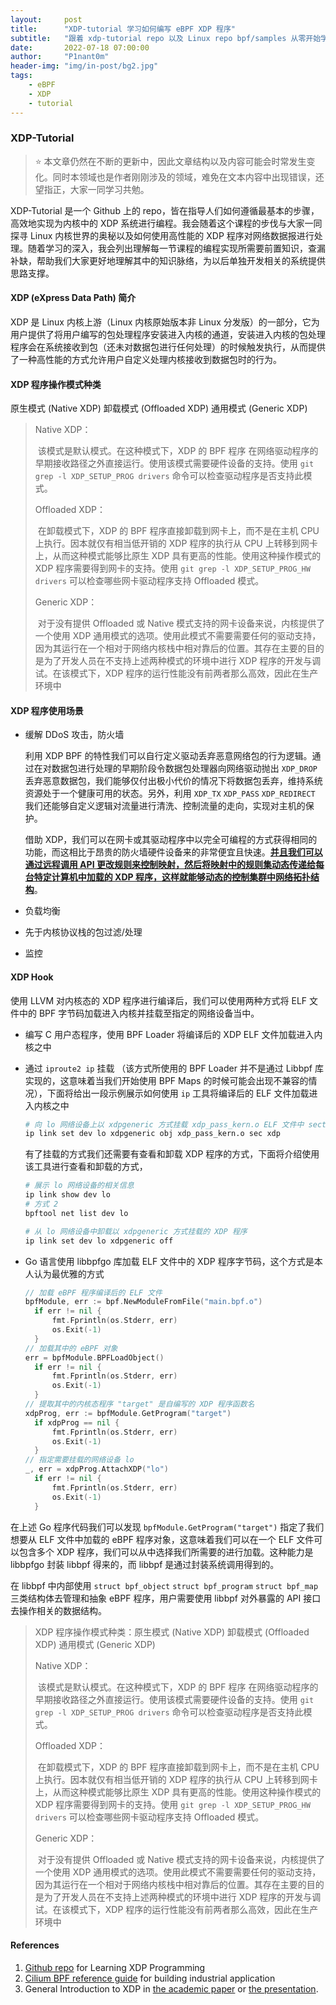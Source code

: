```yaml
---
layout:     post
title:      "XDP-tutorial 学习如何编写 eBPF XDP 程序"
subtitle:   "跟着 xdp-tutorial repo 以及 Linux repo bpf/samples 从零开始学习编写 eBPF XDP 程序"
date:       2022-07-18 07:00:00
author:     "P1nant0m"
header-img: "img/in-post/bg2.jpg"
tags:
    - eBPF
    - XDP
    - tutorial
---
```


### XDP-Tutorial

> ⭐ 本文章仍然在不断的更新中，因此文章结构以及内容可能会时常发生变化。同时本领域也是作者刚刚涉及的领域，难免在文本内容中出现错误，还望指正，大家一同学习共勉。

XDP-Tutorial 是一个 Github 上的 repo，皆在指导人们如何遵循最基本的步骤，高效地实现为内核中的 XDP 系统进行编程。我会随着这个课程的步伐与大家一同探寻 Linux 内核世界的奥秘以及如何使用高性能的 XDP 程序对网络数据报进行处理。随着学习的深入，我会列出理解每一节课程的编程实现所需要前置知识，查漏补缺，帮助我们大家更好地理解其中的知识脉络，为以后单独开发相关的系统提供思路支撑。



#### XDP (eXpress Data Path) 简介

XDP 是 Linux 内核上游（Linux 内核原始版本非 Linux 分发版）的一部分，它为用户提供了将用户编写的包处理程序安装进入内核的通道，安装进入内核的包处理程序会在系统接收到包（还未对数据包进行任何处理）的时候触发执行，从而提供了一种高性能的方式允许用户自定义处理内核接收到数据包时的行为。



#### XDP 程序操作模式种类

原生模式  (Native XDP) 卸载模式 (Offloaded XDP) 通用模式 (Generic XDP)

> Native XDP：
>
> ​	该模式是默认模式。在这种模式下，XDP 的 BPF 程序 在网络驱动程序的早期接收路径之外直接运行。使用该模式需要硬件设备的支持。使用 `git grep -l XDP_SETUP_PROG drivers` 命令可以检查驱动程序是否支持此模式。
>
>
> Offloaded XDP：
>
> ​	在卸载模式下，XDP 的 BPF 程序直接卸载到网卡上，而不是在主机 CPU 上执行。因本就仅有相当低开销的 XDP 程序的执行从 CPU 上转移到网卡上，从而这种模式能够比原生 XDP 具有更高的性能。使用这种操作模式的 XDP 程序需要得到网卡的支持。使用 `git grep -l XDP_SETUP_PROG_HW drivers` 可以检查哪些网卡驱动程序支持 Offloaded 模式。
>
> Generic XDP：
>
> ​	对于没有提供 Offloaded 或 Native 模式支持的网卡设备来说，内核提供了一个使用 XDP 通用模式的选项。使用此模式不需要需要任何的驱动支持，因为其运行在一个相对于网络内核栈中相对靠后的位置。其存在主要的目的是为了开发人员在不支持上述两种模式的环境中进行 XDP 程序的开发与调试。在该模式下，XDP 程序的运行性能没有前两者那么高效，因此在生产环境中 



#### XDP 程序使用场景

- 缓解 DDoS 攻击，防火墙

  利用 XDP BPF 的特性我们可以自行定义驱动丢弃恶意网络包的行为逻辑。通过在对数据包进行处理的早期阶段令数据包处理器向网络驱动抛出 `XDP_DROP` 丢弃恶意数据包，我们能够仅付出极小代价的情况下将数据包丢弃，维持系统资源处于一个健康可用的状态。另外，利用 `XDP_TX` `XDP_PASS` `XDP_REDIRECT` 我们还能够自定义逻辑对流量进行清洗、控制流量的走向，实现对主机的保护。

  借助 XDP，我们可以在网卡或其驱动程序中以完全可编程的方式获得相同的功能，而这相比于昂贵的防火墙硬件设备来的非常便宜且快速。**<u>并且我们可以通过远程调用 API 更改规则来控制映射，然后将映射中的规则集动态传递给每台特定计算机中加载的 XDP 程序，这样就能够动态的控制集群中网络拓扑结构</u>**。

- 负载均衡

- 先于内核协议栈的包过滤/处理

- 监控

#### XDP Hook

使用 LLVM 对内核态的 XDP 程序进行编译后，我们可以使用两种方式将 ELF 文件中的 BPF 字节码加载进入内核并挂载至指定的网络设备当中。

- 编写 C 用户态程序，使用 BPF Loader 将编译后的 XDP ELF 文件加载进入内核之中

- 通过 `iproute2 ip` 挂载 （该方式所使用的 BPF Loader 并不是通过 Libbpf 库实现的，这意味着当我们开始使用 BPF Maps 的时候可能会出现不兼容的情况），下面将给出一段示例展示如何使用 `ip` 工具将编译后的 ELF 文件加载进入内核之中

  ```bash
  # 向 lo 网络设备上以 xdpgeneric 方式挂载 xdp_pass_kern.o ELF 文件中 section 为 xdp 的字节码
  ip link set dev lo xdpgeneric obj xdp_pass_kern.o sec xdp
  ```

  有了挂载的方式我们还需要有查看和卸载 XDP 程序的方式，下面将介绍使用该工具进行查看和卸载的方式，

  ```bash
  # 展示 lo 网络设备的相关信息
  ip link show dev lo
  # 方式 2
  bpftool net list dev lo
  
  # 从 lo 网络设备中卸载以 xdpgeneric 方式挂载的 XDP 程序
  ip link set dev lo xdpgeneric off
  ```

- Go 语言使用 libbpfgo 库加载 ELF 文件中的 XDP 程序字节码，这个方式是本人认为最优雅的方式

  ```go
  // 加载 eBPF 程序编译后的 ELF 文件 	
  bpfModule, err := bpf.NewModuleFromFile("main.bpf.o")
  	if err != nil {
  		fmt.Fprintln(os.Stderr, err)
  		os.Exit(-1)
  	}
  // 加载其中的 eBPF 对象
  err = bpfModule.BPFLoadObject()
  	if err != nil {
  		fmt.Fprintln(os.Stderr, err)
  		os.Exit(-1)
  	}
  // 提取其中的内核态程序 "target" 是自编写的 XDP 程序函数名
  xdpProg, err := bpfModule.GetProgram("target")
  	if xdpProg == nil {
  		fmt.Fprintln(os.Stderr, err)
  		os.Exit(-1)
  	}
  // 指定需要挂载的网络设备 lo
  _, err = xdpProg.AttachXDP("lo")
  	if err != nil {
  		fmt.Fprintln(os.Stderr, err)
  		os.Exit(-1)
  	}
  ```

在上述 Go 程序代码我们可以发现 `bpfModule.GetProgram("target")` 指定了我们想要从 ELF 文件中加载的 eBPF 程序对象，这意味着我们可以在一个 ELF 文件可以包含多个 XDP 程序，我们可以从中选择我们所需要的进行加载。这种能力是 libbpfgo 封装 libbpf 得来的，而 libbpf 是通过封装系统调用得到的。

在 libbpf 中内部使用 `struct bpf_object` `struct bpf_program` `struct bpf_map` 三类结构体去管理和抽象 eBPF 程序，用户需要使用 libbpf 对外暴露的 API 接口去操作相关的数据结构。



> XDP 程序操作模式种类：原生模式  (Native XDP) 卸载模式 (Offloaded XDP) 通用模式 (Generic XDP)
>
> Native XDP：
>
> ​	该模式是默认模式。在这种模式下，XDP 的 BPF 程序 在网络驱动程序的早期接收路径之外直接运行。使用该模式需要硬件设备的支持。使用 `git grep -l XDP_SETUP_PROG drivers` 命令可以检查驱动程序是否支持此模式。
>
> Offloaded XDP：
>
> ​	在卸载模式下，XDP 的 BPF 程序直接卸载到网卡上，而不是在主机 CPU 上执行。因本就仅有相当低开销的 XDP 程序的执行从 CPU 上转移到网卡上，从而这种模式能够比原生 XDP 具有更高的性能。使用这种操作模式的 XDP 程序需要得到网卡的支持。使用 `git grep -l XDP_SETUP_PROG_HW drivers` 可以检查哪些网卡驱动程序支持 Offloaded 模式。
>
> Generic XDP：
>
> ​	对于没有提供 Offloaded 或 Native 模式支持的网卡设备来说，内核提供了一个使用 XDP 通用模式的选项。使用此模式不需要需要任何的驱动支持，因为其运行在一个相对于网络内核栈中相对靠后的位置。其存在主要的目的是为了开发人员在不支持上述两种模式的环境中进行 XDP 程序的开发与调试。在该模式下，XDP 程序的运行性能没有前两者那么高效，因此在生产环境中 



#### References

1. [Github repo](https://github.com/xdp-project/xdp-tutorial) for Learning XDP Programming 
2. [Cilium BPF reference guide](https://cilium.readthedocs.io/en/latest/bpf/) for building industrial application
3. General Introduction to XDP in [the academic paper](https://github.com/xdp-project/xdp-paper/blob/master/xdp-the-express-data-path.pdf) or [the presentation](https://github.com/xdp-project/xdp-paper/blob/master/xdp-presentation.pdf).  

